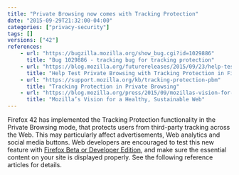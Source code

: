 ```yaml
---
title: "Private Browsing now comes with Tracking Protection"
date: "2015-09-29T21:32:00-04:00"
categories: ["privacy-security"]
tags: []
versions: ["42"]
references:
    - url: "https://bugzilla.mozilla.org/show_bug.cgi?id=1029886"
      title: "Bug 1029886 - tracking bug for tracking protection"
    - url: "https://blog.mozilla.org/futurereleases/2015/09/23/help-test-private-browsing-with-tracking-protection-in-firefox-beta/"
      title: "Help Test Private Browsing with Tracking Protection in Firefox Beta"
    - url: "https://support.mozilla.org/kb/tracking-protection-pbm"
      title: "Tracking Protection in Private Browsing"
    - url: "https://blog.mozilla.org/press/2015/09/mozillas-vision-for-a-healthy-sustainable-web/"
      title: "Mozilla’s Vision for a Healthy, Sustainable Web"
---
```

Firefox 42 has implemented the Tracking Protection functionality in the Private Browsing mode, that protects users from third-party tracking across the Web. This may particularly affect advertisements, Web analytics and social media buttons. Web developers are encouraged to test this new feature with [Firefox Beta or Developer Edition](https://www.mozilla.org/firefox/channel/), and make sure the essential content on your site is displayed properly. See the following reference articles for details.
